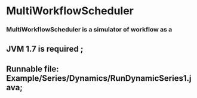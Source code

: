 # MultiWorkflowScheduler
### MultiWorkflowScheduler is a simulator of workflow as a
## JVM 1.7 is required ;
## Runnable file: Example/Series/Dynamics/RunDynamicSeries1.java;
